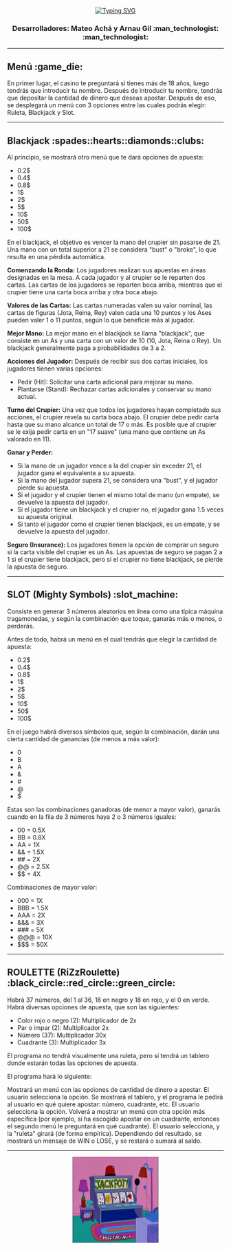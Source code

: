 <div align="center"> 
  
[![Typing SVG](https://readme-typing-svg.herokuapp.com?font=Fira+Code&size=35&duration=3000&pause=1000&color=F70000&center=true&random=false&width=535&height=70&lines=%F0%9F%83%8F+Casino+%F0%9F%83%8F)](https://git.io/typing-svg)

</div>
<div align="center">
  <h3>Desarrolladores: Mateo Achá y Arnau Gil :man_technologist: :man_technologist:</h3>
</div>

<hr>

<h2>Menú :game_die:</h2>
<p>En primer lugar, el casino te preguntará si tienes más de 18 años, luego tendrás que introducir tu nombre. Después de introducir tu nombre, tendrás que depositar la cantidad de dinero que deseas apostar. Después de eso, se desplegará un menú con 3 opciones entre las cuales podrás elegir: Ruleta, Blackjack y Slot.</p>

<hr>

<h2>Blackjack :spades::hearts::diamonds::clubs:</h2>
<p>Al principio, se mostrará otro menú que te dará opciones de apuesta:</p>
<ul>
  <li>0.2$</li>
  <li>0.4$</li>
  <li>0.8$</li>
  <li>1$</li>
  <li>2$</li>
  <li>5$</li>
  <li>10$</li>
  <li>50$</li>
  <li>100$</li>
</ul>
<p>En el blackjack, el objetivo es vencer la mano del crupier sin pasarse de 21. Una mano con un total superior a 21 se considera "bust" o "broke", lo que resulta en una pérdida automática.</p>

<p><strong>Comenzando la Ronda:</strong> Los jugadores realizan sus apuestas en áreas designadas en la mesa. A cada jugador y al crupier se le reparten dos cartas. Las cartas de los jugadores se reparten boca arriba, mientras que el crupier tiene una carta boca arriba y otra boca abajo.</p>

<p><strong>Valores de las Cartas:</strong> Las cartas numeradas valen su valor nominal, las cartas de figuras (Jota, Reina, Rey) valen cada una 10 puntos y los Ases pueden valer 1 o 11 puntos, según lo que beneficie más al jugador.</p>

<p><strong>Mejor Mano:</strong> La mejor mano en el blackjack se llama "blackjack", que consiste en un As y una carta con un valor de 10 (10, Jota, Reina o Rey). Un blackjack generalmente paga a probabilidades de 3 a 2.</p>

<p><strong>Acciones del Jugador:</strong> Después de recibir sus dos cartas iniciales, los jugadores tienen varias opciones:</p>

<ul>
  <li>Pedir (Hit): Solicitar una carta adicional para mejorar su mano.</li>
  <li>Plantarse (Stand): Rechazar cartas adicionales y conservar su mano actual.</li>
 
</ul>

<p><strong>Turno del Crupier:</strong> Una vez que todos los jugadores hayan completado sus acciones, el crupier revela su carta boca abajo. El crupier debe pedir carta hasta que su mano alcance un total de 17 o más. Es posible que al crupier se le exija pedir carta en un "17 suave" (una mano que contiene un As valorado en 11).</p>

<p><strong>Ganar y Perder:</strong></p>

<ul>
  <li>Si la mano de un jugador vence a la del crupier sin exceder 21, el jugador gana el equivalente a su apuesta.</li>
  <li>Si la mano del jugador supera 21, se considera una "bust", y el jugador pierde su apuesta.</li>
  <li>Si el jugador y el crupier tienen el mismo total de mano (un empate), se devuelve la apuesta del jugador.</li>
  <li>Si el jugador tiene un blackjack y el crupier no, el jugador gana 1.5 veces su apuesta original.</li>
  <li>Si tanto el jugador como el crupier tienen blackjack, es un empate, y se devuelve la apuesta del jugador.</li>
</ul>

<p><strong>Seguro (Insurance):</strong> Los jugadores tienen la opción de comprar un seguro si la carta visible del crupier es un As. Las apuestas de seguro se pagan 2 a 1 si el crupier tiene blackjack, pero si el crupier no tiene blackjack, se pierde la apuesta de seguro.</p>

<hr>

<h2>SLOT (Mighty Symbols) :slot_machine:</h2>
<p>Consiste en generar 3 números aleatorios en línea como una típica máquina tragamonedas, y según la combinación que toque, ganarás más o menos, o perderás.</p>
<p>Antes de todo, habrá un menú en el cual tendrás que elegir la cantidad de apuesta:</p>
<ul>
  <li>0.2$</li>
  <li>0.4$</li>
  <li>0.8$</li>
  <li>1$</li>
  <li>2$</li>
  <li>5$</li>
  <li>10$</li>
  <li>50$</li>
  <li>100$</li>
</ul>

<p>En el juego habrá diversos símbolos que, según la combinación, darán una cierta cantidad de ganancias (de menos a más valor):</p>
<ul>
  <li>0</li>
  <li>B</li>
  <li>A</li>
  <li>&</li>
  <li>#</li>
  <li>@</li>
  <li>$</li>
</ul>

<p>Estas son las combinaciones ganadoras (de menor a mayor valor), ganarás cuando en la fila de 3 números haya 2 o 3 números iguales:</p>

<ul>
  <li>00 = 0.5X</li>
  <li>BB = 0.8X</li>
  <li>AA = 1X</li>
  <li>&& = 1.5X</li>
  <li>## = 2X</li>
  <li>@@ = 2.5X</li>
  <li>$$ = 4X</li>
</ul>

<p>Combinaciones de mayor valor:</p>

<ul>
  <li>000 = 1X</li>
  <li>BBB = 1.5X</li>
  <li>AAA = 2X</li>
  <li>&&& = 3X</li>
  <li>### = 5X</li>
  <li>@@@ = 10X</li>
  <li>$$$ = 50X</li>
</ul>

<hr>

<h2>ROULETTE (RiZzRoulette) :black_circle::red_circle::green_circle:</h2>
<p>Habrá 37 números, del 1 al 36, 18 en negro y 18 en rojo, y el 0 en verde. Habrá diversas opciones de apuesta, que son las siguientes:</p>
<ul>
  <li>Color rojo o negro (2): Multiplicador de 2x</li>
  <li>Par o impar (2): Multiplicador 2x</li>
  <li>Número (37): Multiplicador 30x</li>
  <li>Cuadrante (3): Multiplicador 3x</li>
</ul>

El programa no tendrá visualmente una ruleta, pero sí tendrá un tablero donde estarán todas las opciones de apuesta.

El programa hará lo siguiente:

Mostrará un menú con las opciones de cantidad de dinero a apostar.
El usuario selecciona la opción.
Se mostrará el tablero, y el programa le pedirá al usuario en qué quiere apostar: número, cuadrante, etc.
El usuario selecciona la opción.
Volverá a mostrar un menú con otra opción más específica (por ejemplo, si ha escogido apostar en un cuadrante, entonces el segundo menú le preguntará en qué cuadrante).
El usuario selecciona, y la "ruleta" girará (de forma empírica).
Dependiendo del resultado, se mostrará un mensaje de WIN o LOSE, y se restará o sumará al saldo.

<hr>

<div align="center">
    <img src="./assets/giphy.gif" alt="GIF" width="200" height="200">
</div>
